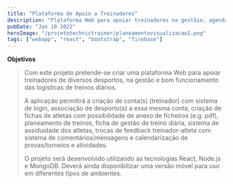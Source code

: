 ```yaml
---
title: "Plataforma de Apoio a Treinadores"
description: "Plataforma Web para apoiar treinadores na gestãio, agendamento de eventos e bom funcionamento das logísticas de treinos."
pubDate: "Jan 10 2022"
heroImage: "/projetotechnictrainer/planeamentovisualizacao1.png"
tags: ["webapp", "react", "bootstrap", "firebase"]
---
```


<!--
![enter image description here](../../../public/profile.jpg)

<a href="https://en.wikipedia.org/wiki/The_Milagro_Beanfield_War_(novel)">a novel</a>

[a novel](https://en.wikipedia.org/wiki/The_Milagro_Beanfield_War_%28novel%29)


<Image class="mask mask-squircle" width={10} height={10} src="../../../public/profile.jpg" alt="Profile image" />
 -->

**Objetivos**

> Com este projeto pretende-se criar uma plataforma Web para apoiar treinadores de diversos desportos, na gestão e bom
> funcionamento das logísticas de treinos diários.
>
> A aplicação permitirá a criação de conta(s) (treinador) com sistema de
> login, associação de desporto(s) a essa mesma conta, criação de fichas
> de atletas com possibilidade de anexo de ficheiros (e.g. pdf),
> planeamento de treinos, ficha de gestão de treino diária, sistema de
> assiduidade dos atletas, trocas de feedback treinador-atleta com
> sistema de comentários/mensagens e calendarização de provas/torneios e
> atividades.
>
> O projeto será desenvolvido utilizando as tecnologias React, Node.js e
> MongoDB. Deverá ainda disponibilizar uma versão móvel para uso em
> diferentes tipos de ambientes.
